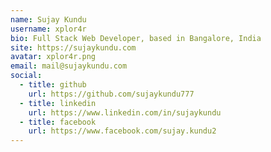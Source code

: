 ```yaml
---
name: Sujay Kundu
username: xplor4r
bio: Full Stack Web Developer, based in Bangalore, India
site: https://sujaykundu.com
avatar: xplor4r.png
email: mail@sujaykundu.com
social:
  - title: github
    url: https://github.com/sujaykundu777
  - title: linkedin
    url: https://www.linkedin.com/in/sujaykundu
  - title: facebook
    url: https://www.facebook.com/sujay.kundu2
---
```

